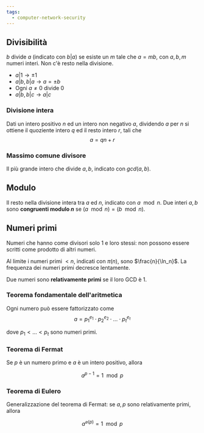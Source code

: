```yaml
---
tags: 
  - computer-network-security
---
```


## Divisibilità
$b$ divide $a$ (indicato con $b | a$) se esiste un $m$ tale che $a=mb$, con $a,b,m$ numeri interi. Non c'è resto nella divisione.

- $a | 1 \rightarrow \pm 1$
- $a|b, b|a \rightarrow a = \pm b$
- Ogni $a \neq 0$ divide $0$
- $a|b, b|c \rightarrow a|c$

### Divisione intera
Dati un intero positivo $n$ ed un intero non negativo $a$, dividendo $a$ per $n$ si ottiene il quoziente intero $q$ ed il resto intero $r$, tali che 
$$a = qn + r$$

### Massimo comune divisore
Il più grande intero che divide $a,b$, indicato con $gcd(a,b)$.

## Modulo
Il resto nella divisione intera tra $a$ ed $n$, indicato con $a\mod n$.
Due interi $a,b$ sono **congruenti modulo $n$** se $(a\mod n) = (b\mod n)$.

## Numeri primi
Numeri che hanno come divisori solo $1$ e loro stessi: non possono essere scritti come prodotto di altri numeri.

Al limite i numeri primi $<n$, indicati con $\pi(n)$, sono $\frac{n}{\ln_n}$. La frequenza dei numeri primi decresce lentamente.

Due numeri sono **relativamente primi** se il loro GCD è $1$.

### Teorema fondamentale dell'aritmetica
Ogni numero può essere fattorizzato come
$$a = p_{1}^{e_{1}}\cdot p_{2}^{e_2}\cdot\dots\cdot p_{t}^{e_t}$$

dove $p_1<\dots<p_t$ sono numeri primi.

### Teorema di Fermat
Se $p$ è un numero primo e $a$ è un intero positivo, allora

$$a^{p-1} = 1 \mod p$$

### Teorema di Eulero
Generalizzazione del teorema di Fermat: se $a,p$ sono relativamente primi, allora 

$$a^{\varnothing(p)} = 1 \mod p$$